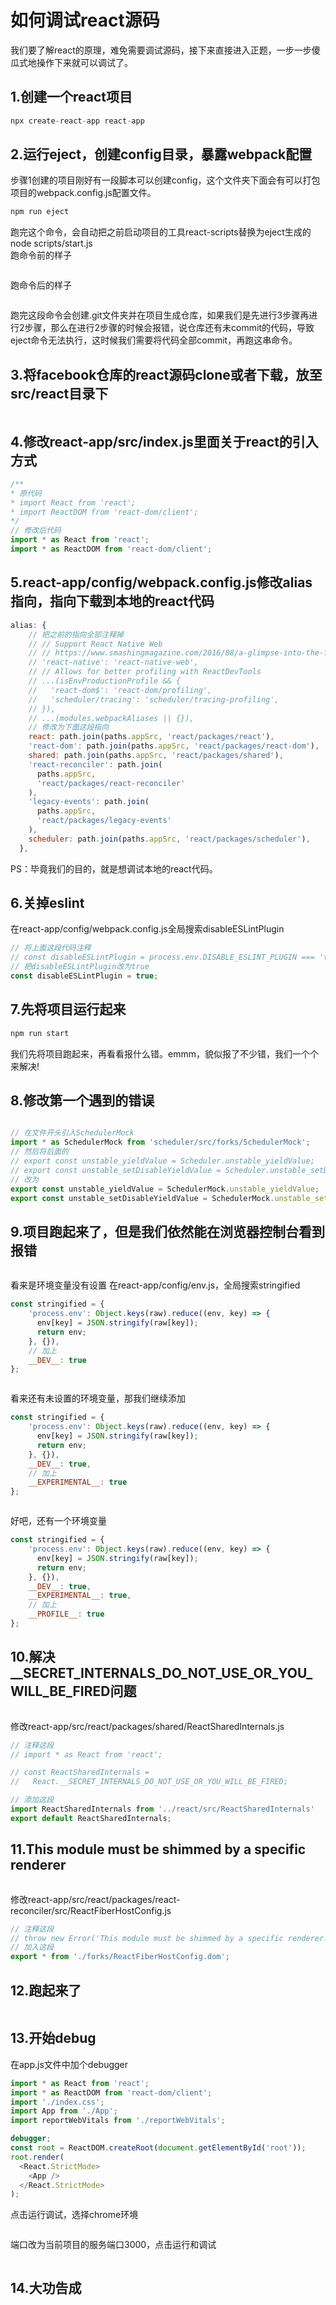 # 如何调试react源码

我们要了解react的原理，难免需要调试源码，接下来直接进入正题，一步一步傻瓜式地操作下来就可以调试了。
## 1.创建一个react项目

```js
npx create-react-app react-app
```
## 2.运行eject，创建config目录，暴露webpack配置
步骤1创建的项目刚好有一段脚本可以创建config，这个文件夹下面会有可以打包项目的webpack.config.js配置文件。

```js
npm run eject
```
跑完这个命令，会自动把之前启动项目的工具react-scripts替换为eject生成的node scripts/start.js   
跑命令前的样子

<Image :src="'/front-frame/react/debug-react/1.png'" />

跑命令后的样子

<Image :src="'/front-frame/react/debug-react/2.png'" />

跑完这段命令会创建.git文件夹并在项目生成仓库，如果我们是先进行3步骤再进行2步骤，那么在进行2步骤的时候会报错，说仓库还有未commit的代码，导致eject命令无法执行，这时候我们需要将代码全部commit，再跑这串命令。
## 3.将facebook仓库的react源码clone或者下载，放至src/react目录下

<Image :src="'/front-frame/react/debug-react/3.png'" />

## 4.修改react-app/src/index.js里面关于react的引入方式

```js
/**
* 原代码
* import React from 'react';
* import ReactDOM from 'react-dom/client';
*/
// 修改后代码
import * as React from 'react';
import * as ReactDOM from 'react-dom/client';
```
## 5.react-app/config/webpack.config.js修改alias指向，指向下载到本地的react代码

```js
alias: {
    // 把之前的指向全部注释掉
    // // Support React Native Web
    // // https://www.smashingmagazine.com/2016/08/a-glimpse-into-the-future-with-react-native-for-web/
    // 'react-native': 'react-native-web',
    // // Allows for better profiling with ReactDevTools
    // ...(isEnvProductionProfile && {
    //   'react-dom$': 'react-dom/profiling',
    //   'scheduler/tracing': 'scheduler/tracing-profiling',
    // }),
    // ...(modules.webpackAliases || {}),
    // 修改为下面这段指向
    react: path.join(paths.appSrc, 'react/packages/react'),
    'react-dom': path.join(paths.appSrc, 'react/packages/react-dom'),
    shared: path.join(paths.appSrc, 'react/packages/shared'),
    'react-reconciler': path.join(
      paths.appSrc,
      'react/packages/react-reconciler'
    ),
    'legacy-events': path.join(
      paths.appSrc,
      'react/packages/legacy-events'
    ),
    scheduler: path.join(paths.appSrc, 'react/packages/scheduler'),
  },
```
PS：毕竟我们的目的，就是想调试本地的react代码。
## 6.关掉eslint
在react-app/config/webpack.config.js全局搜索disableESLintPlugin
```js
// 将上面这段代码注释
// const disableESLintPlugin = process.env.DISABLE_ESLINT_PLUGIN === 'true';
// 把disableESLintPlugin改为true
const disableESLintPlugin = true;
```
## 7.先将项目运行起来

```js
npm run start
```
我们先将项目跑起来，再看看报什么错。emmm，貌似报了不少错，我们一个个来解决!
## 8.修改第一个遇到的错误

<Image :src="'/front-frame/react/debug-react/4.png'" />


```js
// 在文件开头引入SchedulerMock
import * as SchedulerMock from 'scheduler/src/forks/SchedulerMock';
// 然后将后面的
// export const unstable_yieldValue = Scheduler.unstable_yieldValue;
// export const unstable_setDisableYieldValue = Scheduler.unstable_setDisableYieldValue;
// 改为
export const unstable_yieldValue = SchedulerMock.unstable_yieldValue;
export const unstable_setDisableYieldValue = SchedulerMock.unstable_setDisableYieldValue;
```
## 9.项目跑起来了，但是我们依然能在浏览器控制台看到报错

<Image :src="'/front-frame/react/debug-react/5.png'" />

看来是环境变量没有设置
在react-app/config/env.js，全局搜索stringified

```js
const stringified = {
    'process.env': Object.keys(raw).reduce((env, key) => {
      env[key] = JSON.stringify(raw[key]);
      return env;
    }, {}),
    // 加上
    __DEV__: true
};
```

<Image :src="'/front-frame/react/debug-react/6.png'" />

看来还有未设置的环境变量，那我们继续添加

```js
const stringified = {
    'process.env': Object.keys(raw).reduce((env, key) => {
      env[key] = JSON.stringify(raw[key]);
      return env;
    }, {}),
    __DEV__: true,
    // 加上
    __EXPERIMENTAL__: true
};
```

<Image :src="'/front-frame/react/debug-react/7.png'" />

好吧，还有一个环境变量
```js
const stringified = {
    'process.env': Object.keys(raw).reduce((env, key) => {
      env[key] = JSON.stringify(raw[key]);
      return env;
    }, {}),
    __DEV__: true,
    __EXPERIMENTAL__: true,
    // 加上
    __PROFILE__: true
};
```
## 10.解决__SECRET_INTERNALS_DO_NOT_USE_OR_YOU_WILL_BE_FIRED问题

<Image :src="'/front-frame/react/debug-react/8.png'" />

修改react-app/src/react/packages/shared/ReactSharedInternals.js

```js
// 注释这段
// import * as React from 'react';

// const ReactSharedInternals =
//   React.__SECRET_INTERNALS_DO_NOT_USE_OR_YOU_WILL_BE_FIRED;

// 添加这段
import ReactSharedInternals from '../react/src/ReactSharedInternals'
export default ReactSharedInternals;
```
## 11.This module must be shimmed by a specific renderer

<Image :src="'/front-frame/react/debug-react/9.png'" />

修改react-app/src/react/packages/react-reconciler/src/ReactFiberHostConfig.js

```js
// 注释这段
// throw new Error('This module must be shimmed by a specific renderer.');
// 加入这段
export * from './forks/ReactFiberHostConfig.dom';
```
## 12.跑起来了

<Image :src="'/front-frame/react/debug-react/10.png'" />

## 13.开始debug
在app.js文件中加个debugger
```js
import * as React from 'react';
import * as ReactDOM from 'react-dom/client';
import './index.css';
import App from './App';
import reportWebVitals from './reportWebVitals';

debugger;
const root = ReactDOM.createRoot(document.getElementById('root'));
root.render(
  <React.StrictMode>
    <App />
  </React.StrictMode>
);
```
点击运行调试，选择chrome环境

<Image :src="'/front-frame/react/debug-react/11.png'" />

端口改为当前项目的服务端口3000，点击运行和调试

<Image :src="'/front-frame/react/debug-react/12.png'" />

## 14.大功告成

<Image :src="'/front-frame/react/debug-react/13.png'" />


